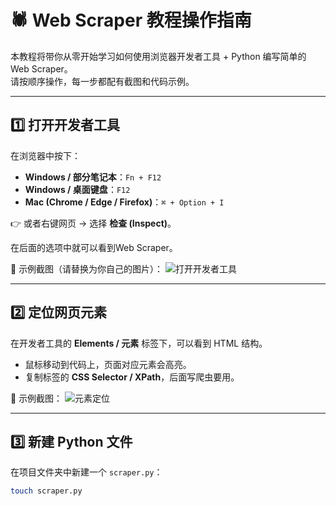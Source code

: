 # 🕷️ Web Scraper 教程操作指南

本教程将带你从零开始学习如何使用浏览器开发者工具 + Python 编写简单的 Web Scraper。  
请按顺序操作，每一步都配有截图和代码示例。  

---

## 1️⃣ 打开开发者工具

在浏览器中按下：

- **Windows / 部分笔记本**：`Fn + F12`  
- **Windows / 桌面键盘**：`F12`  
- **Mac (Chrome / Edge / Firefox)**：`⌘ + Option + I`

👉 或者右键网页 → 选择 **检查 (Inspect)**。

在后面的选项中就可以看到Web Scraper。

📸 示例截图（请替换为你自己的图片）：
![打开开发者工具](images/open-devtools.png)

---

## 2️⃣ 定位网页元素

在开发者工具的 **Elements / 元素** 标签下，可以看到 HTML 结构。  
- 鼠标移动到代码上，页面对应元素会高亮。  
- 复制标签的 **CSS Selector / XPath**，后面写爬虫要用。

📸 示例截图：
![元素定位](images/select-element.png)

---

## 3️⃣ 新建 Python 文件

在项目文件夹中新建一个 `scraper.py`：

```bash
touch scraper.py
  
